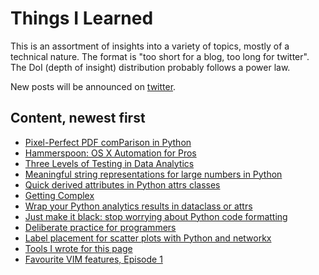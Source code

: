 # Things I Learned

This is an assortment of insights into a variety of topics, mostly of a technical nature. The format is "too short for a blog, too long for twitter". The DoI (depth of insight) distribution probably follows a power law.

New posts will be announced on [twitter](https://twitter.com/EberhardHansis).

## Content, newest first

* [Pixel-Perfect PDF comParison in Python](pages/pdf_comparison.md)
* [Hammerspoon: OS X Automation for Pros](pages/hammerspoon.md)
* [Three Levels of Testing in Data Analytics](pages/three_levels_analytics_testing.md)
* [Meaningful string representations for large numbers in Python](pages/sround.md)
* [Quick derived attributes in Python attrs classes](pages/derived_attrib.md)
* [Getting Complex](pages/complexity.md)
* [Wrap your Python analytics results in dataclass or attrs](pages/attrs_dataclasses_results.md)
* [Just make it black: stop worrying about Python code formatting](pages/black_python.md)
* [Deliberate practice for programmers](pages/deliberate_practice_programmers.md)
* [Label placement for scatter plots with Python and networkx](pages/scatter_label_placement.md)
* [Tools I wrote for this page](pages/til_tooling.md)
* [Favourite VIM features, Episode 1](pages/favourite-vim-1.md)



